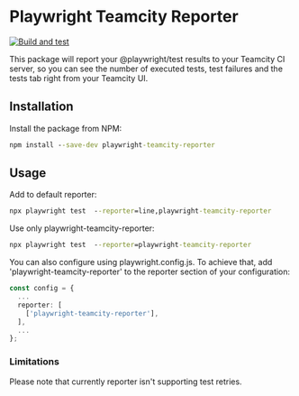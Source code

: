 # Playwright Teamcity Reporter

[![Build and test](https://github.com/artemrudenko/playwright-teamcity-reporter/actions/workflows/build-and-test.yml/badge.svg)](https://github.com/artemrudenko/playwright-teamcity-reporter/actions/workflows/build-and-test.yml)

This package will report your @playwright/test results to your Teamcity CI server, so you can see the number of executed tests, test failures and the tests tab right from your Teamcity UI.

## Installation

Install the package from NPM:

```cmd
npm install --save-dev playwright-teamcity-reporter
```

## Usage

Add to default reporter:

```cmd
npx playwright test  --reporter=line,playwright-teamcity-reporter
```

Use only playwright-teamcity-reporter:

```cmd
npx playwright test  --reporter=playwright-teamcity-reporter
```

You can also configure using playwright.config.js. To achieve that, add 'playwright-teamcity-reporter' to the reporter section of your configuration:

```ts
const config = {
  ...
  reporter: [
    ['playwright-teamcity-reporter'],
  ],
  ...
};
```

### Limitations

Please note that currently reporter isn't supporting test retries.
